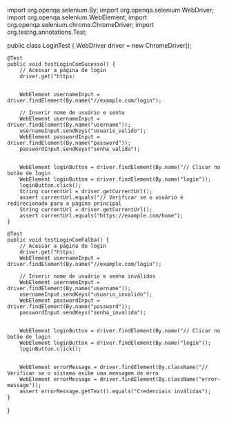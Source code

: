 


import org.openqa.selenium.By;
import org.openqa.selenium.WebDriver;
import org.openqa.selenium.WebElement;
import org.openqa.selenium.chrome.ChromeDriver;
import org.testng.annotations.Test;

public class LoginTest {
    WebDriver driver = new ChromeDriver();

    @Test
    public void testLoginComSucesso() {
        // Acessar a página de login
        driver.get("https:                      

                                           
        WebElement usernameInput = driver.findElement(By.name("//example.com/login");

        // Inserir nome de usuário e senha
        WebElement usernameInput = driver.findElement(By.name("username"));
        usernameInput.sendKeys("usuario_valido");
        WebElement passwordInput = driver.findElement(By.name("password"));
        passwordInput.sendKeys("senha_valida");

                                    
        WebElement loginButton = driver.findElement(By.name("// Clicar no botão de login
        WebElement loginButton = driver.findElement(By.name("login"));
        loginButton.click();                                                                   
        String currentUrl = driver.getCurrentUrl();
        assert currentUrl.equals("// Verificar se o usuário é redirecionado para a página principal
        String currentUrl = driver.getCurrentUrl();
        assert currentUrl.equals("https://example.com/home");
    }

    @Test
    public void testLoginComFalha() {
        // Acessar a página de login
        driver.get("https:                                                            
        WebElement usernameInput = driver.findElement(By.name("//example.com/login");

        // Inserir nome de usuário e senha inválidos
        WebElement usernameInput = driver.findElement(By.name("username"));
        usernameInput.sendKeys("usuario_invalido");
        WebElement passwordInput = driver.findElement(By.name("password"));
        passwordInput.sendKeys("senha_invalida");

                                    
        WebElement loginButton = driver.findElement(By.name("// Clicar no botão de login
        WebElement loginButton = driver.findElement(By.name("login"));
        loginButton.click();

                                                            
        WebElement errorMessage = driver.findElement(By.className("// Verificar se o sistema exibe uma mensagem de erro
        WebElement errorMessage = driver.findElement(By.className("error-message"));
        assert errorMessage.getText().equals("Credenciais inválidas");
    }
}
